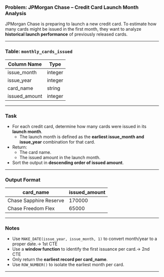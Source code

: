 ### Problem: JPMorgan Chase – Credit Card Launch Month Analysis

JPMorgan Chase is preparing to launch a new credit card. To estimate how many cards might be issued in the first month, they want to analyze **historical launch performance** of previously released cards.

---

### Table: `monthly_cards_issued`

| Column Name   | Type     |
|----------------|----------|
| issue_month    | integer  |
| issue_year     | integer  |
| card_name      | string   |
| issued_amount  | integer  |

---

### Task

- For each credit card, determine how many cards were issued in its **launch month**.
  - The launch month is defined as the **earliest issue_month and issue_year** combination for that card.
- Return:
  - The card name.
  - The issued amount in the launch month.
- Sort the output in **descending order of issued amount**.

---

### Output Format

| card_name              | issued_amount |
|------------------------|---------------|
| Chase Sapphire Reserve | 170000        |
| Chase Freedom Flex     | 65000         |

---

### Notes

- Use `MAKE_DATE(issue_year, issue_month, 1)` to convert month/year to a proper date.-> 1st CTE
- Use a **window function** to identify the first issuance per card.-> 2nd CTE
- Only return the **earliest record per card_name**.
- Use `ROW_NUMBER()` to isolate the earliest month per card.

---